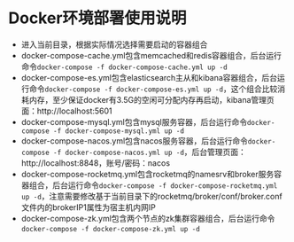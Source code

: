 # Docker环境部署使用说明

- 进入当前目录，根据实际情况选择需要启动的容器组合
- docker-compose-cache.yml包含memcached和redis容器组合，后台运行命令`docker-compose -f docker-compose-cache.yml up -d`
- docker-compose-es.yml包含elasticsearch主从和kibana容器组合，后台运行命令`docker-compose -f docker-compose-es.yml up -d`，这个组合比较消耗内存，至少保证docker有3.5G的空闲可分配内存再启动，kibana管理页面：http://localhost:5601
- docker-compose-mysql.yml包含mysql服务容器，后台运行命令`docker-compose -f docker-compose-mysql.yml up -d`
- docker-compose-nacos.yml包含nacos服务容器，后台运行命令`docker-compose -f docker-compose-nacos.yml up -d`，后台管理页面：http://localhost:8848，账号/密码：nacos
- docker-compose-rocketmq.yml包含rocketmq的namesrv和broker服务容器组合，后台运行命令`docker-compose -f docker-compose-rocketmq.yml up -d`，注意需要修改基于当前目录下的rocketmq/broker/conf/broker.conf文件内的brokerIP1属性为宿主机内网IP
- docker-compose-zk.yml包含两个节点的zk集群容器组合，后台运行命令`docker-compose -f docker-compose-zk.yml up -d`